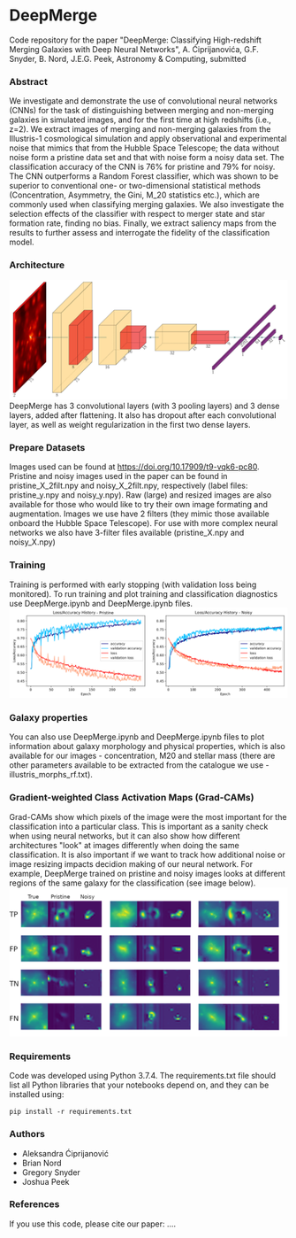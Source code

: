# DeepMerge

Code repository for the paper "DeepMerge: Classifying High-redshift Merging Galaxies with Deep Neural Networks", A. Ćiprijanovića, G.F. Snyder, B. Nord, J.E.G. Peek, Astronomy & Computing, submitted


### Abstract

We investigate and demonstrate the use of convolutional neural networks (CNNs) for the task of distinguishing between merging and non-merging galaxies in simulated images, and for the first time at high redshifts (i.e.,  z=2).
We extract images of merging and non-merging galaxies from the Illustris-1 cosmological simulation and apply observational and experimental noise that mimics that from the Hubble Space Telescope; the data without noise form a pristine data set and that with noise form a noisy data set.
The classification accuracy of the CNN is 76% for pristine and 79% for noisy. 
The CNN outperforms a Random Forest classifier, which was shown to be superior to conventional one- or two-dimensional statistical methods (Concentration, Asymmetry, the Gini, M_20 statistics etc.), which are commonly used when classifying merging galaxies.
We also investigate the selection effects of the classifier with respect to merger state and star formation rate, finding no bias.
Finally, we extract saliency maps from the results to further assess and interrogate the fidelity of the classification model.

### Architecture
![](images/arch.png)
DeepMerge has 3 convolutional layers (with 3 pooling layers) and 3 dense layers, added after flattening. It also has dropout after each convolutional layer, as well as weight regularization in the first two dense layers.

### Prepare Datasets
Images used can be found at https://doi.org/10.17909/t9-vqk6-pc80. Pristine and noisy images used in the paper can be found in pristine_X_2filt.npy and noisy_X_2filt.npy, respectively (label files: pristine_y.npy and noisy_y.npy). Raw (large) and resized images are also available for those who would like to try their own image formating and augmentation. Images we use have 2 filters (they mimic those available onboard the Hubble Space Telescope). For use with more complex neural networks we also have 3-filter files available (pristine_X.npy and noisy_X.npy)

### Training
Training is performed with early stopping (with validation loss being monitored). To run training and plot training and classification diagnostics use DeepMerge.ipynb and DeepMerge.ipynb files. 
![](images/training.png)

### Galaxy properties
You can also use DeepMerge.ipynb and DeepMerge.ipynb files to plot information about galaxy morphology and physical properties, which is also available for our images - concentration, M20 and stellar mass (there are other parameters available to be extracted from the catalogue we use - illustris_morphs_rf.txt).

### Gradient-weighted Class Activation Maps (Grad-CAMs)
Grad-CAMs show which pixels of the image were the most important for the classification into a particular class. This is important as a sanity check when using neural networks, but it can also show how different architectures "look" at images differently when doing the same classification. It is also important if we want to track how additional noise or image resizing impacts decidion making of our neural network. For example, DeepMerge trained on pristine and noisy images looks at different regions of the same galaxy for the classification (see image below).
![](images/gradcam.png)

### Requirements
Code was developed using Python 3.7.4. The requirements.txt file should list all Python libraries that your notebooks depend on, and they can be installed using:
```
pip install -r requirements.txt
```


### Authors
- Aleksandra Ćiprijanović
- Brian Nord
- Gregory Snyder
- Joshua Peek

### References
If you use this code, please cite our paper:
....
